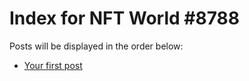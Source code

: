 # Index for NFT World #8788
Posts will be displayed in the order below:

- [Your first post](./001-first.md)

